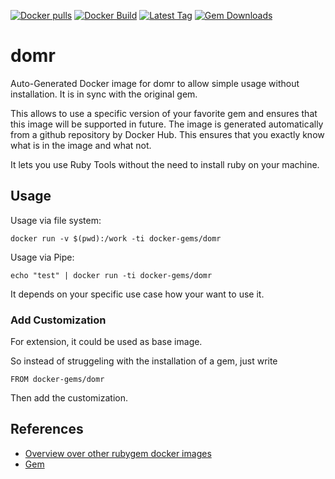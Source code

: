 [![Docker pulls](https://img.shields.io/docker/pulls/rubygem/domr.svg)](https://hub.docker.com/r/rubygem/domr/)
[![Docker Build](https://img.shields.io/docker/automated/rubygem/domr.svg)](https://hub.docker.com/r/rubygem/domr/)
[![Latest Tag](https://img.shields.io/github/tag/docker-rubygem/domr.svg)](https://hub.docker.com/r/rubygem/domr/)
[![Gem Downloads](https://img.shields.io/gem/dt/domr.svg)](https://rubygems.org/gems/domr/)
# domr

Auto-Generated Docker image for domr to allow simple usage without installation.
It is in sync with the original gem.

This allows to use a specific version of your favorite gem and ensures that this image will be supported in future.
The image is generated automatically from a github repository by Docker Hub.
This ensures that you exactly know what is in the image and what not.

It lets you use Ruby Tools without the need to install ruby on your machine.

## Usage

Usage via file system:

`docker run -v $(pwd):/work -ti docker-gems/domr`

Usage via Pipe:

`echo "test" | docker run -ti docker-gems/domr`

It depends on your specific use case how your want to use it.

### Add Customization

For extension, it could be used as base image.

So instead of struggeling with the installation of a gem, just write

`FROM docker-gems/domr`

Then add the customization.

## References

 - [Overview over other rubygem docker images](https://github.com/thinkbot/docker-rubygem)
 - [Gem](https://rubygems.org/gems/domr/)
